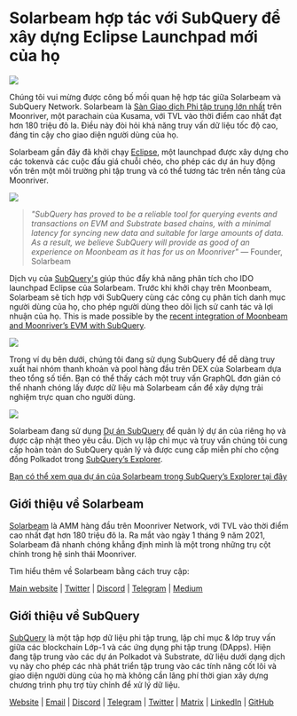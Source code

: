 # Solarbeam hợp tác với SubQuery để xây dựng Eclipse Launchpad mới của họ

![](https://miro.medium.com/max/1400/1*ZG9NqT9GIXax5SBpNn5ipg.png)

Chúng tôi vui mừng được công bố mối quan hệ hợp tác giữa Solarbeam và SubQuery Network. Solarbeam là [Sàn Giao dịch Phi tập trung lớn nhất](https://defillama.com/chain/Moonriver) trên Moonriver, một parachain của Kusama, với TVL vào thời điểm cao nhất đạt hơn 180 triệu đô la. Điều này đòi hỏi khả năng truy vấn dữ liệu tốc độ cao, đáng tin cậy cho giao diện người dùng của họ.

Solarbeam gần đây đã khởi chạy [Eclipse](https://app.solarbeam.io/eclipse), một launchpad được xây dựng cho các tokenvà các cuộc đấu giá chuỗi chéo, cho phép các dự án huy động vốn trên một môi trường phi tập trung và có thể tương tác trên nền tảng của Moonriver.

![](https://miro.medium.com/max/1400/1*IbRN8EnymWvqvh0sx_PNKw.png)

> _"SubQuery has proved to be a reliable tool for querying events and transactions on EVM and Substrate based chains, with a minimal latency for syncing new data and suitable for large amounts of data. As a result, we believe SubQuery will provide as good of an experience on Moonbeam as it has for us on Moonriver"_ — Founder, Solarbeam

Dịch vụ của [SubQuery's](https://subquery.network/) giúp thúc đẩy khả năng phân tích cho IDO launchpad Eclipse của Solarbeam. Trước khi khởi chạy trên Moonbeam, Solarbeam sẽ tích hợp với SubQuery cùng các công cụ phân tích danh mục người dùng của họ, cho phép người dùng theo dõi lịch sử canh tác và lợi nhuận của họ. This is made possible by the [recent integration of Moonbeam and Moonriver’s EVM with SubQuery](./20211028-moonbeam-evm.md).

![](https://miro.medium.com/max/1400/1*6_iO6tLt4RxxMvs8u-F_Bg.png)

Trong ví dụ bên dưới, chúng tôi đang sử dụng SubQuery để dễ dàng truy xuất hai nhóm thanh khoản và pool hàng đầu trên DEX của Solarbeam dựa theo tổng số tiền. Bạn có thể thấy cách một truy vấn GraphQL đơn giản có thể nhanh chóng lấy được dữ liệu mà Solarbeam cần để xây dựng trải nghiệm trực quan cho người dùng.

![](https://miro.medium.com/max/1400/1*5iCwSaU96UtDMFA1MruRlA.png)

Solarbeam đang sử dụng [Dự án SubQuery](https://project.subquery.network/) để quản lý dự án của riêng họ và được cập nhật theo yêu cầu. Dịch vụ lập chỉ mục và truy vấn chúng tôi cung cấp hoàn toàn do SubQuery quản lý và được cung cấp miễn phí cho cộng đồng Polkadot trong [SubQuery’s Explorer](https://explorer.subquery.network/).

[Bạn có thể xem qua dự án của Solarbeam trong SubQuery’s Explorer tại đây](https://explorer.subquery.network/subquery/csntest/eclipse)

## Giới thiệu về Solarbeam

[Solarbeam](https://solarbeam.io/) là AMM hàng đầu trên Moonriver Network, với TVL vào thời điểm cao nhất đạt hơn 180 triệu đô la. Ra mắt vào ngày 1 tháng 9 năm 2021, Solarbeam đã nhanh chóng khẳng định mình là một trong những trụ cột chính trong hệ sinh thái Moonriver.

Tìm hiểu thêm về Solarbeam bằng cách truy cập:

[Main website](https://solarbeam.io/exchange/swap) | [Twitter](https://twitter.com/solarbeamio) | [Discord](http://discord.gg/rK4AjZXuwf) | [Telegram](http://t.me/solarbeamio) | [Medium](https://solarbeam.medium.com/)

## Giới thiệu về SubQuery

[SubQuery](https://subquery.network/) là một tập hợp dữ liệu phi tập trung, lập chỉ mục & lớp truy vấn giữa các blockchain Lớp-1 và các ứng dụng phi tập trung (DApps). Hiện đang tập trung vào các dự án Polkadot và Substrate, dữ liệu dưới dạng dịch vụ này cho phép các nhà phát triển tập trung vào các tính năng cốt lõi và giao diện người dùng của họ mà không cần lãng phí thời gian xây dựng chương trình phụ trợ tùy chỉnh để xử lý dữ liệu.

[Website](https://subquery.network/) | [Email](mailto:hello@subquery.network) | [Discord](https://discord.com/invite/78zg8aBSMG) | [Telegram](https://t.me/subquerynetwork) | [Twitter](https://twitter.com/subquerynetwork) | [Matrix](https://matrix.to/#/#subquery:matrix.org) | [LinkedIn](https://www.linkedin.com/company/subquery) | [GitHub](https://github.com/subquery)
